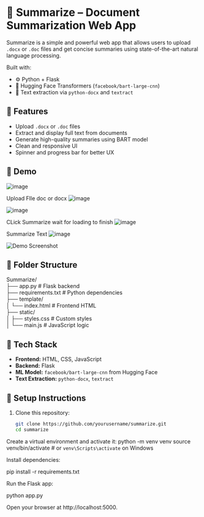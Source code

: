 # 📝 Summarize – Document Summarization Web App

Summarize is a simple and powerful web app that allows users to upload `.docx` or `.doc` files and get concise summaries using state-of-the-art natural language processing.

Built with:
- ⚙️ Python + Flask
- 🤗 Hugging Face Transformers (`facebook/bart-large-cnn`)
- 🧠 Text extraction via `python-docx` and `textract`

## 🚀 Features

- Upload `.docx` or `.doc` files
- Extract and display full text from documents
- Generate high-quality summaries using BART model
- Clean and responsive UI
- Spinner and progress bar for better UX

## 📸 Demo
![image](https://github.com/user-attachments/assets/6e4df41b-353e-4302-b9ab-c063f2208c14)


Upload FIle doc or docx
![image](https://github.com/user-attachments/assets/84fe57c2-3f2b-4bb4-b805-f36392fa2df2)

![image](https://github.com/user-attachments/assets/c557591a-924c-405b-8fd4-1683bd8c52cd)

CLick Summarize
wait for loading to finish
![image](https://github.com/user-attachments/assets/ab724396-8f42-4a25-abd0-d63fbd43c14c)


Summarize Text
![image](https://github.com/user-attachments/assets/7df5714a-3dca-45f9-9f2b-2d670856436e)




![Demo Screenshot](screenshot.png) <!-- Optional: Add a screenshot of your app -->

## 📂 Folder Structure

Summarize/ <br>
├── app.py # Flask backend <br>
├── requirements.txt # Python dependencies <br>
├── template/ <br>
│ └── index.html # Frontend HTML <br>
├── static/ <br>
│ ├── styles.css # Custom styles <br>
│ └── main.js # JavaScript logic <br>



## 🧪 Tech Stack

- **Frontend:** HTML, CSS, JavaScript
- **Backend:** Flask
- **ML Model:** `facebook/bart-large-cnn` from Hugging Face
- **Text Extraction:** `python-docx`, `textract`

## 🧰 Setup Instructions

1. Clone this repository:
   ```bash
   git clone https://github.com/yourusername/summarize.git
   cd summarize

Create a virtual environment and activate it:
python -m venv venv
source venv/bin/activate  # or `venv\Scripts\activate` on Windows

Install dependencies:

pip install -r requirements.txt



Run the Flask app:

python app.py

Open your browser at http://localhost:5000.

